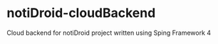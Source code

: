 notiDroid-cloudBackend
======================

Cloud backend for notiDroid project written using Sping Framework 4
